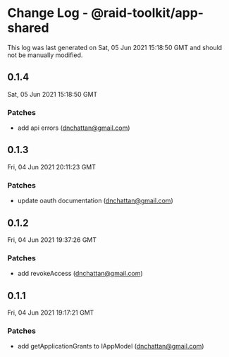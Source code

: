 # Change Log - @raid-toolkit/app-shared

This log was last generated on Sat, 05 Jun 2021 15:18:50 GMT and should not be manually modified.

<!-- Start content -->

## 0.1.4

Sat, 05 Jun 2021 15:18:50 GMT

### Patches

- add api errors (dnchattan@gmail.com)

## 0.1.3

Fri, 04 Jun 2021 20:11:23 GMT

### Patches

- update oauth documentation (dnchattan@gmail.com)

## 0.1.2

Fri, 04 Jun 2021 19:37:26 GMT

### Patches

- add revokeAccess (dnchattan@gmail.com)

## 0.1.1

Fri, 04 Jun 2021 19:17:21 GMT

### Patches

- add getApplicationGrants to IAppModel (dnchattan@gmail.com)

